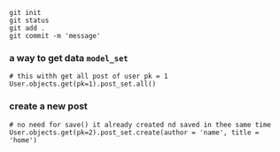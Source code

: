 
```gitexclude
git init
git status
git add .
git commit -m 'message'
```

### a way to get data `model_set`
    # this withh get all post of user pk = 1
    User.objects.get(pk=1).post_set.all()

### create a new post
    # no need for save() it already created nd saved in thee same time
    User.objects.get(pk=2).post_set.create(author = 'name', title = 'home')